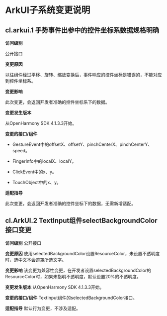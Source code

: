 # ArkUI子系统变更说明

## cl.arkui.1 手势事件出参中的控件坐标系数据规格明确

**访问级别**

公开接口

**变更原因**

以往组件经过平移、旋转、缩放变换后，事件响应的控件坐标是错误的，不能对应到控件坐标系。

**变更影响**

此次变更，会返回开发者准确的控件坐标系下的数据。

**变更发生版本**

从OpenHarmony SDK 4.1.3.3开始。

**变更的接口/组件**

* GestureEvent中的offsetX、offsetY、pinchCenterX、pinchCenterY、speed。

* FingerInfo中的localX、localY。

* ClickEvent中的x、y。

* TouchObject中的x、y。

**适配指导**

此次变更，会返回开发者准确的控件坐标下的数据，无需新增适配。

## cl.ArkUI.2 TextInput组件selectBackgroundColor接口变更

**访问级别**
公开接口

**变更原因**
使用selectedBackgroundColor设置ResourceColor，未设置不透明度时，选中文本会遮罩所选文字。

**变更影响**
该变更为兼容性变更，在开发者设置selectedBackgroundColor的ResourceColor时，如果未指明不透明度，默认设置20%的不透明度。

**变更发生版本**
从OpenHarmony SDK 4.1.3.3开始。

**变更的接口/组件**
TextInput组件的selectedBackgroundColor接口。

**适配指导**
默认行为变更，不涉及适配。
